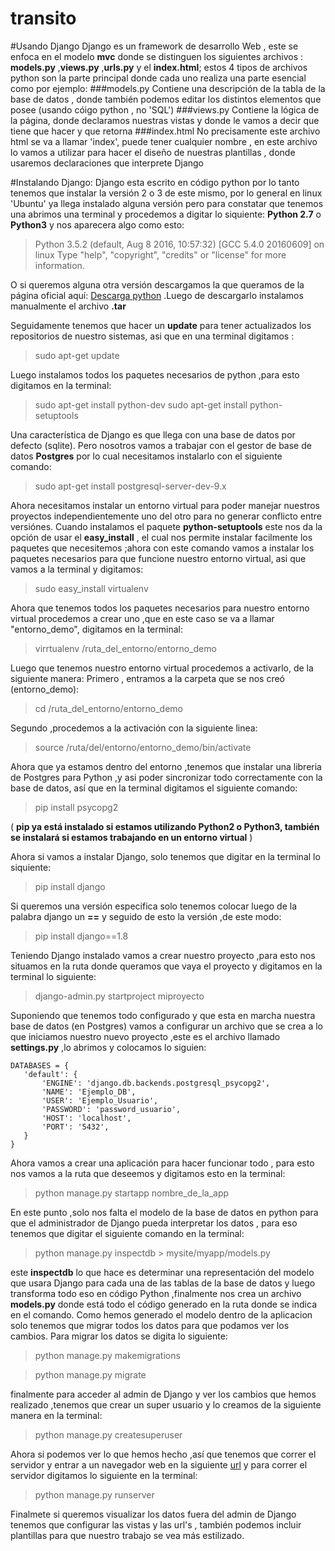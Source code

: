 # transito
#Usando Django
Django es un framework de desarrollo Web , este se enfoca en el modelo __mvc__ donde se distinguen los siguientes archivos : **models.py** ,**views.py** ,**urls.py** y el **index.html**; estos 4 tipos de archivos python son la parte principal donde cada uno realiza una parte esencial como por ejemplo:
###models.py
Contiene una descripción de la tabla de la base de datos , donde también podemos editar los distintos elementos que posee (usando cóigo python , no 'SQL')
###views.py
Contiene la lógica de la página, donde declaramos nuestras vistas y donde le vamos a decir que tiene que hacer y que retorna
###index.html
No precisamente este archivo html se va a llamar 'index', puede tener cualquier nombre , en este archivo lo vamos a utilizar para hacer el diseño de nuestras plantillas , donde usaremos declaraciones que interprete Django

#Instalando Django:
Django esta escrito en código python por lo tanto tenemos que instalar la versión 2 o 3 de este mismo, por lo general en linux 'Ubuntu' ya llega instalado alguna versión pero para constatar que tenemos una abrimos una terminal y procedemos a digitar lo siquiente: **Python 2.7** o  **Python3** y nos aparecera algo como esto:
>Python 3.5.2 (default, Aug  8 2016, 10:57:32) 
[GCC 5.4.0 20160609] on linux
Type "help", "copyright", "credits" or "license" for more information.

O si queremos alguna otra versión descargamos la que queramos de la página oficial aquí: [Descarga python](https://www.python.org/downloads) .Luego de descargarlo instalamos manualmente el archivo **.tar** 

Seguidamente tenemos que hacer un __update__ para tener actualizados los repositorios de nuestro sistemas, asi que en una terminal digitamos : 
>sudo apt-get update

Luego instalamos todos los paquetes necesarios de python ,para esto digitamos en la terminal:
>sudo apt-get install python-dev
sudo apt-get install python-setuptools

Una característica de Django es que llega con una base de datos por defecto (sqlite). Pero nosotros vamos a trabajar con el gestor de base de datos **Postgres** por lo cual necesitamos instalarlo con el siguiente comando:
>sudo apt-get install postgresql-server-dev-9.x

Ahora necesitamos instalar un entorno virtual para poder manejar nuestros proyectos independientemente uno del otro para no generar conflicto entre  versiónes. 
Cuando instalamos el paquete **python-setuptools** este nos da la opción de usar el  **easy_install** , el cual nos permite instalar facilmente los paquetes que necesitemos ;ahora con este comando vamos a instalar los paquetes necesarios para que funcione nuestro entorno virtual, asi que vamos a la terminal y digitamos:
>sudo easy_install virtualenv

Ahora que tenemos todos los paquetes necesarios para nuestro entorno virtual procedemos a crear uno ,que en este caso se va a llamar "entorno_demo", digitamos en la terminal:
>virrtualenv /ruta_del_entorno/entorno_demo

Luego que tenemos nuestro entorno virtual procedemos a activarlo, de la siguiente manera:
Primero , entramos a la carpeta que se nos creó (entorno_demo):
>cd /ruta_del_entorno/entorno_demo

Segundo ,procedemos a la activación con la siguiente linea:
>source /ruta/del/entorno/entorno_demo/bin/activate

Ahora que ya estamos dentro del entorno ,tenemos que instalar una libreria de Postgres para Python ,y asi poder sincronizar todo correctamente con la base de datos, así que en la terminal digitamos el siguiente comando:
>pip install psycopg2

( __**pip** ya está instalado si estamos utilizando Python2 o Python3, también se instalará si estamos trabajando en un entorno virtual__ )

Ahora si vamos a instalar Django, solo tenemos que digitar en la terminal lo siquiente:
>pip install django

Si queremos una versión especifica solo tenemos colocar luego de la palabra django un **==** y seguido de esto la versión ,de este modo:
>pip install django==1.8

Teniendo Django instalado vamos a crear nuestro proyecto ,para esto nos situamos en la ruta donde queramos que vaya el proyecto y digitamos en la terminal lo siguiente:
>django-admin.py startproject miproyecto 

Suponiendo que tenemos todo configurado y que esta en marcha nuestra base de datos (en Postgres) vamos a configurar 
un archivo que se crea a lo que iniciamos nuestro nuevo proyecto ,este es el archivo llamado **settings.py** ,lo abrimos y colocamos lo siguien:
 ``` [language]
DATABASES = {
    'default': {
        'ENGINE': 'django.db.backends.postgresql_psycopg2',
        'NAME': 'Ejemplo_DB',
        'USER': 'Ejemplo_Usuario',
        'PASSWORD': 'password_usuario',
        'HOST': 'localhost',
        'PORT': '5432',
    }
}
 
 ```
Ahora vamos a crear una aplicación para hacer funcionar todo , para esto nos vamos a la ruta que deseemos y digitamos esto en la terminal:
>python manage.py startapp nombre_de_la_app

En este punto ,solo nos falta el modelo de la base de datos en python  para que el administrador de Django pueda interpretar los datos , para eso tenemos que digitar el siguiente comando en la terminal:
>python manage.py inspectdb > mysite/myapp/models.py

este **inspectdb** lo que hace es determinar una representación del modelo que usara Django para cada una de las tablas de la base de datos y luego transforma todo eso en código Python ,finalmente nos crea un archivo **models.py** donde está todo el código generado en la ruta donde se indica en el comando. Como hemos generado el modelo dentro de la aplicacion solo tenemos que migrar todos los datos para que podamos ver los cambios. Para migrar los datos se digita lo siguiente:
>python manage.py makemigrations

>python manage.py migrate

finalmente para acceder al admin de Django y ver los cambios que hemos realizado ,tenemos que crear un super usuario y lo creamos de la siguiente manera en la terminal:
>python manage.py createsuperuser

Ahora si podemos ver lo que hemos hecho ,así que tenemos que correr el servidor y entrar a un navegador web en la siguiente [url](https://127.0.0.1:8000/admin) y para correr el servidor digitamos lo siguiente en la terminal:
>python manage.py runserver

Finalmete si queremos visualizar los datos fuera del admin de Django tenemos que configurar  las vistas y las url's , también podemos incluir plantillas para que nuestro trabajo se vea más estilizado.
